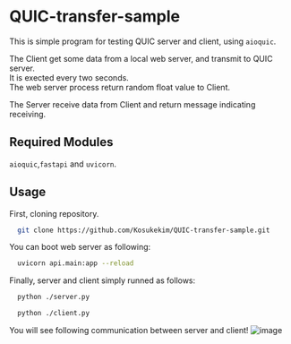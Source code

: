# QUIC-transfer-sample

This is simple program for testing QUIC server and client, using ``aioquic``.

The Client get some data from a local web server, and transmit to QUIC server.  
It is exected every two seconds.  
The web server process return random float value to Client.  

The Server receive data from Client and return message indicating receiving.  

Required Modules
----------------
``aioquic``,``fastapi`` and ``uvicorn``.

Usage
---------------
First, cloning repository.

```bash
  git clone https://github.com/Kosukekim/QUIC-transfer-sample.git
```

You can boot web server as following:
```bash
  uvicorn api.main:app --reload
```

Finally, server and client simply runned as follows:
```bash
  python ./server.py
```
```bash
  python ./client.py
```
You will see following communication between server and client!
![image](https://github.com/user-attachments/assets/47e11046-c4bc-4f8d-82a5-073e0eec825d)



